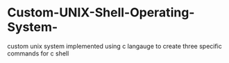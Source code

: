 # Custom-UNIX-Shell-Operating-System-
custom unix system implemented using c langauge to create three specific commands for c shell 
